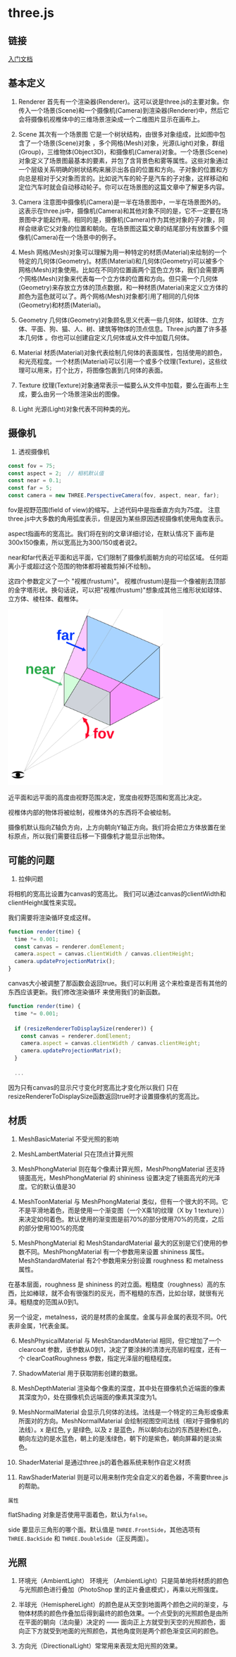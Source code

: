# three.js

## 链接
[入门文档](https://threejs.org/manual/#zh/fundamentals)

## 基本定义

1. Renderer
首先有一个渲染器(Renderer)。这可以说是three.js的主要对象。你传入一个场景(Scene)和一个摄像机(Camera)到渲染器(Renderer)中，然后它会将摄像机视椎体中的三维场景渲染成一个二维图片显示在画布上。

2. Scene
其次有一个场景图 它是一个树状结构，由很多对象组成，比如图中包含了一个场景(Scene)对象 ，多个网格(Mesh)对象，光源(Light)对象，群组(Group)，三维物体(Object3D)，和摄像机(Camera)对象。一个场景(Scene)对象定义了场景图最基本的要素，并包了含背景色和雾等属性。这些对象通过一个层级关系明确的树状结构来展示出各自的位置和方向。子对象的位置和方向总是相对于父对象而言的。比如说汽车的轮子是汽车的子对象，这样移动和定位汽车时就会自动移动轮子。你可以在场景图的这篇文章中了解更多内容。

3. Camera
注意图中摄像机(Camera)是一半在场景图中，一半在场景图外的。这表示在three.js中，摄像机(Camera)和其他对象不同的是，它不一定要在场景图中才能起作用。相同的是，摄像机(Camera)作为其他对象的子对象，同样会继承它父对象的位置和朝向。在场景图这篇文章的结尾部分有放置多个摄像机(Camera)在一个场景中的例子。

4. Mesh
网格(Mesh)对象可以理解为用一种特定的材质(Material)来绘制的一个特定的几何体(Geometry)。材质(Material)和几何体(Geometry)可以被多个网格(Mesh)对象使用。比如在不同的位置画两个蓝色立方体，我们会需要两个网格(Mesh)对象来代表每一个立方体的位置和方向。但只需一个几何体(Geometry)来存放立方体的顶点数据，和一种材质(Material)来定义立方体的颜色为蓝色就可以了。两个网格(Mesh)对象都引用了相同的几何体(Geometry)和材质(Material)。

5. Geometry
几何体(Geometry)对象顾名思义代表一些几何体，如球体、立方体、平面、狗、猫、人、树、建筑等物体的顶点信息。Three.js内置了许多基本几何体 。你也可以创建自定义几何体或从文件中加载几何体。

6. Material
材质(Material)对象代表绘制几何体的表面属性，包括使用的颜色，和光亮程度。一个材质(Material)可以引用一个或多个纹理(Texture)，这些纹理可以用来，打个比方，将图像包裹到几何体的表面。

7. Texture
纹理(Texture)对象通常表示一幅要么从文件中加载，要么在画布上生成，要么由另一个场景渲染出的图像。

8. Light
光源(Light)对象代表不同种类的光。

## 摄像机

1. 透视摄像机

```js
const fov = 75;
const aspect = 2;  // 相机默认值
const near = 0.1;
const far = 5;
const camera = new THREE.PerspectiveCamera(fov, aspect, near, far);
```

fov是视野范围(field of view)的缩写。上述代码中是指垂直方向为75度。 注意three.js中大多数的角用弧度表示，但是因为某些原因透视摄像机使用角度表示。

aspect指画布的宽高比。我们将在别的文章详细讨论，在默认情况下 画布是300x150像素，所以宽高比为300/150或者说2。

near和far代表近平面和远平面，它们限制了摄像机面朝方向的可绘区域。 任何距离小于或超过这个范围的物体都将被裁剪掉(不绘制)。

这四个参数定义了一个 "视椎(frustum)"。 视椎(frustum)是指一个像被削去顶部的金字塔形状。换句话说，可以把"视椎(frustum)"想象成其他三维形状如球体、立方体、棱柱体、截椎体。

<img src="../../.vuepress/public/imgs/front/front_learn/threejs/frustum-3d.svg" height="400px"/>

近平面和远平面的高度由视野范围决定，宽度由视野范围和宽高比决定。

视椎体内部的物体将被绘制，视椎体外的东西将不会被绘制。

摄像机默认指向Z轴负方向，上方向朝向Y轴正方向。我们将会把立方体放置在坐标原点，所以我们需要往后移一下摄像机才能显示出物体。

## 可能的问题

1. 拉伸问题

将相机的宽高比设置为canvas的宽高比。 我们可以通过canvas的clientWidth和clientHeight属性来实现。

我们需要将渲染循环变成这样。

```js
function render(time) {
  time *= 0.001;
  const canvas = renderer.domElement;
  camera.aspect = canvas.clientWidth / canvas.clientHeight;
  camera.updateProjectionMatrix();
}
```

canvas大小被调整了那函数会返回true。我们可以利用 这个来检查是否有其他的东西应该更新。我们修改渲染循环 来使用我们的新函数。

```js
function render(time) {
  time *= 0.001;
 
  if (resizeRendererToDisplaySize(renderer)) {
    const canvas = renderer.domElement;
    camera.aspect = canvas.clientWidth / canvas.clientHeight;
    camera.updateProjectionMatrix();
  }
 
  ...
```
因为只有canvas的显示尺寸变化时宽高比才变化所以我们 只在resizeRendererToDisplaySize函数返回true时才设置摄像机的宽高比。

## 材质

1. MeshBasicMaterial 不受光照的影响

2. MeshLambertMaterial 只在顶点计算光照

3. MeshPhongMaterial 则在每个像素计算光照，MeshPhongMaterial 还支持镜面高光，MeshPhongMaterial 的 shininess 设置决定了镜面高光的光泽度。它的默认值是30

4. MeshToonMaterial 与 MeshPhongMaterial 类似，但有一个很大的不同。它不是平滑地着色，而是使用一个渐变图（一个X乘1的纹理（X by 1 texture））来决定如何着色。默认使用的渐变图是前70%的部分使用70%的亮度，之后的部分使用100%的亮度

5. MeshPhongMaterial 和 MeshStandardMaterial 最大的区别是它们使用的参数不同。MeshPhongMaterial 有一个参数用来设置 shininess 属性。MeshStandardMaterial 有2个参数用来分别设置 roughness 和 metalness 属性。

在基本层面，roughness 是 shininess 的对立面。粗糙度（roughness）高的东西，比如棒球，就不会有很强烈的反光，而不粗糙的东西，比如台球，就很有光泽。粗糙度的范围从0到1。

另一个设定，metalness，说的是材质的金属度。金属与非金属的表现不同。0代表非金属，1代表金属。

6. MeshPhysicalMaterial 与 MeshStandardMaterial 相同，但它增加了一个clearcoat 参数，该参数从0到1，决定了要涂抹的清漆光亮层的程度，还有一个 clearCoatRoughness 参数，指定光泽层的粗糙程度。

7. ShadowMaterial 用于获取阴影创建的数据。

8. MeshDepthMaterial 渲染每个像素的深度，其中处在摄像机负近端面的像素其深度为0，处在摄像机负远端面的像素其深度为1。

9. MeshNormalMaterial 会显示几何体的法线。法线是一个特定的三角形或像素所面对的方向。MeshNormalMaterial 会绘制视图空间法线（相对于摄像机的法线）。x 是红色, y 是绿色, 以及 z 是蓝色，所以朝向右边的东西是粉红色，朝向左边的是水蓝色，朝上的是浅绿色，朝下的是紫色，朝向屏幕的是淡紫色。

10. ShaderMaterial 是通过three.js的着色器系统来制作自定义材质

11. RawShaderMaterial 则是可以用来制作完全自定义的着色器，不需要three.js的帮助。

`属性`

flatShading
对象是否使用平面着色，默认为`false`。

side
要显示三角形的哪个面。默认值是 `THREE.FrontSide`，其他选项有 `THREE.BackSide` 和 `THREE.DoubleSide`（正反两面）。

## 光照

1. 环境光（AmbientLight）
环境光 （AmbientLight）只是简单地将材质的颜色与光照颜色进行叠加（PhotoShop 里的正片叠底模式），再乘以光照强度。

2. 半球光（HemisphereLight）的颜色是从天空到地面两个颜色之间的渐变，与物体材质的颜色作叠加后得到最终的颜色效果。一个点受到的光照颜色是由所在平面的朝向（法向量）决定的 —— 面向正上方就受到天空的光照颜色，面向正下方就受到地面的光照颜色，其他角度则是两个颜色渐变区间的颜色。

3. 方向光（DirectionalLight）常常用来表现太阳光照的效果。